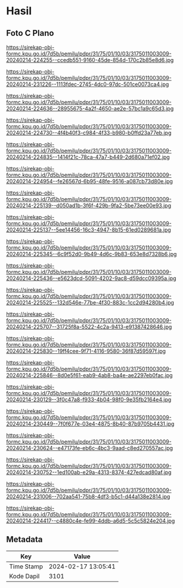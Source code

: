 # Hasil

## Foto C Plano

https://sirekap-obj-formc.kpu.go.id/7d5b/pemilu/pdpr/31/75/01/10/03/3175011003009-20240214-224255--ccedb551-9160-45de-854d-170c2b85e8d6.jpg

https://sirekap-obj-formc.kpu.go.id/7d5b/pemilu/pdpr/31/75/01/10/03/3175011003009-20240214-231226--1113fdec-2745-4dc0-97dc-501ce0073ca4.jpg

https://sirekap-obj-formc.kpu.go.id/7d5b/pemilu/pdpr/31/75/01/10/03/3175011003009-20240214-224636--28955675-4a2f-4650-ae2e-57bc1a9c65d3.jpg

https://sirekap-obj-formc.kpu.go.id/7d5b/pemilu/pdpr/31/75/01/10/03/3175011003009-20240214-224730--4f4b40f3-c984-4f33-b980-b0ffd23a77eb.jpg

https://sirekap-obj-formc.kpu.go.id/7d5b/pemilu/pdpr/31/75/01/10/03/3175011003009-20240214-224835--1414f21c-78ca-47a7-b449-2d680a71ef02.jpg

https://sirekap-obj-formc.kpu.go.id/7d5b/pemilu/pdpr/31/75/01/10/03/3175011003009-20240214-224954--fe26567d-6b95-48fe-9516-a087cb73d80e.jpg

https://sirekap-obj-formc.kpu.go.id/7d5b/pemilu/pdpr/31/75/01/10/03/3175011003009-20240214-225139--d050ad1b-3f6f-429b-9fa2-5be73ee00e93.jpg

https://sirekap-obj-formc.kpu.go.id/7d5b/pemilu/pdpr/31/75/01/10/03/3175011003009-20240214-225137--5ee14456-16c3-4947-8b15-61ed0289681a.jpg

https://sirekap-obj-formc.kpu.go.id/7d5b/pemilu/pdpr/31/75/01/10/03/3175011003009-20240214-225345--6c9f52d0-9b49-4d6c-9b83-653e8d7328b6.jpg

https://sirekap-obj-formc.kpu.go.id/7d5b/pemilu/pdpr/31/75/01/10/03/3175011003009-20240214-225436--e5623dcd-5091-4202-9ac8-d59dcc09395a.jpg

https://sirekap-obj-formc.kpu.go.id/7d5b/pemilu/pdpr/31/75/01/10/03/3175011003009-20240214-225525--132d546e-77be-4f30-883c-1cc2d94280b4.jpg

https://sirekap-obj-formc.kpu.go.id/7d5b/pemilu/pdpr/31/75/01/10/03/3175011003009-20240214-225707--31725f8a-5522-4c2a-9413-e91387428646.jpg

https://sirekap-obj-formc.kpu.go.id/7d5b/pemilu/pdpr/31/75/01/10/03/3175011003009-20240214-225830--19ff4cee-9f71-4116-9580-36f87d59597f.jpg

https://sirekap-obj-formc.kpu.go.id/7d5b/pemilu/pdpr/31/75/01/10/03/3175011003009-20240214-225846--8d0e5f61-eab9-4ab8-ba4e-ae2297eb0fac.jpg

https://sirekap-obj-formc.kpu.go.id/7d5b/pemilu/pdpr/31/75/01/10/03/3175011003009-20240214-230129--3f0c47a8-f933-4b04-98f0-9e35fb2164e4.jpg

https://sirekap-obj-formc.kpu.go.id/7d5b/pemilu/pdpr/31/75/01/10/03/3175011003009-20240214-230449--7f0f677e-03e4-4875-8b40-87b9705b4431.jpg

https://sirekap-obj-formc.kpu.go.id/7d5b/pemilu/pdpr/31/75/01/10/03/3175011003009-20240214-230624--e47173fe-eb6c-4bc3-9aad-c8ed270557ac.jpg

https://sirekap-obj-formc.kpu.go.id/7d5b/pemilu/pdpr/31/75/01/10/03/3175011003009-20240214-230752--1ed100ab-e29a-4313-8374-427edcad80af.jpg

https://sirekap-obj-formc.kpu.go.id/7d5b/pemilu/pdpr/31/75/01/10/03/3175011003009-20240214-231006--702aa541-75b8-4df3-b5c1-d44a138e2814.jpg

https://sirekap-obj-formc.kpu.go.id/7d5b/pemilu/pdpr/31/75/01/10/03/3175011003009-20240214-224417--c4880c4e-fe99-4ddb-a6d5-5c5c5824e204.jpg


## Metadata

| Key        | Value               |
| ---------- | ------------------- |
| Time Stamp | 2024-02-17 13:05:41 |
| Kode Dapil | 3101                |



